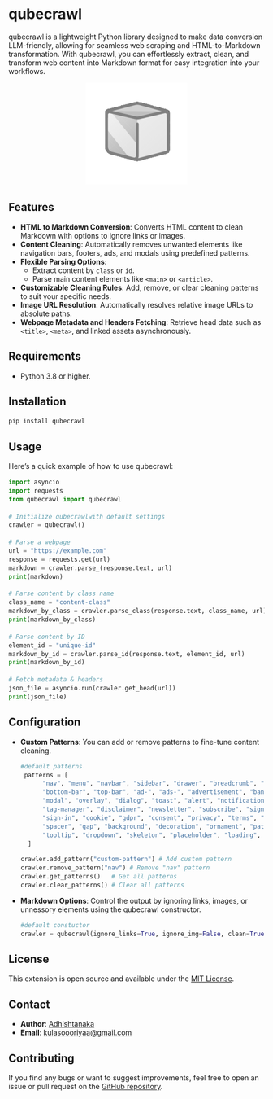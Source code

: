 # qubecrawl

qubecrawl is a lightweight Python library designed to make data conversion LLM-friendly, allowing for seamless web scraping and HTML-to-Markdown transformation. With qubecrawl, you can effortlessly extract, clean, and transform web content into Markdown format for easy integration into your workflows.  


<div style="text-align: center;">
  <img src="logo.png" alt="qubecrawl logo" />
</div>


## Features  

- **HTML to Markdown Conversion**: Converts HTML content to clean Markdown with options to ignore links or images.  
- **Content Cleaning**: Automatically removes unwanted elements like navigation bars, footers, ads, and modals using predefined patterns.  
- **Flexible Parsing Options**:  
  - Extract content by `class` or `id`.  
  - Parse main content elements like `<main>` or `<article>`.  
- **Customizable Cleaning Rules**: Add, remove, or clear cleaning patterns to suit your specific needs.  
- **Image URL Resolution**: Automatically resolves relative image URLs to absolute paths.  
- **Webpage Metadata and Headers Fetching**: Retrieve head data such as `<title>`, `<meta>`, and linked assets asynchronously.  

## Requirements  

- Python 3.8 or higher.  

## Installation  

```bash  
pip install qubecrawl 
```

## Usage

Here’s a quick example of how to use qubecrawl:

```python
import asyncio
import requests
from qubecrawl import qubecrawl 

# Initialize qubecrawlwith default settings  
crawler = qubecrawl()  

# Parse a webpage  
url = "https://example.com"  
response = requests.get(url)  
markdown = crawler.parse_(response.text, url)
print(markdown)  
  
# Parse content by class name  
class_name = "content-class"  
markdown_by_class = crawler.parse_class(response.text, class_name, url) 
print(markdown_by_class)

# Parse content by ID  
element_id = "unique-id"  
markdown_by_id = crawler.parse_id(response.text, element_id, url)  
print(markdown_by_id)  

# Fetch metadata & headers
json_file = asyncio.run(crawler.get_head(url))
print(json_file)

```

## Configuration

- **Custom Patterns**: You can add or remove patterns to fine-tune content cleaning.

  ```python
  #default patterns
   patterns = [
        "nav", "menu", "navbar", "sidebar", "drawer", "breadcrumb", "side-nav", "sidenav", "header", "footer", 
        "bottom-bar", "top-bar", "ad-", "ads-", "advertisement", "banner", "promo", "sponsored", "ads", "popup", 
        "modal", "overlay", "dialog", "toast", "alert", "notification", "tracking", "analytics", "pixel", "beacon", 
        "tag-manager", "disclaimer", "newsletter", "subscribe", "signup", "mailing-list", "search", "login", "register", 
        "sign-in", "cookie", "gdpr", "consent", "privacy", "terms", "copyright", "hidden", "display-none", "invisible", 
        "spacer", "gap", "background", "decoration", "ornament", "pattern", "gradient", "carousel", "slider", "lightbox", 
        "tooltip", "dropdown", "skeleton", "placeholder", "loading", "shimmer", "spinner"
    ]
    ```
  
  ```python
  crawler.add_pattern("custom-pattern") # Add custom pattern
  crawler.remove_pattern("nav") # Remove "nav" pattern
  crawler.get_patterns()   # Get all patterns
  crawler.clear_patterns() # Clear all patterns
  ```
- **Markdown Options**: Control the output by ignoring links, images, or unnessory elements using the qubecrawl constructor.
  
  ```python
  #default constuctor
  crawler = qubecrawl(ignore_links=True, ignore_img=False, clean=True)
  ```

## License

This extension is open source and available under the [MIT License](LICENSE).

## Contact

- **Author**: [Adhishtanaka](https://github.com/Adhishtanaka)
- **Email**: kulasoooriyaa@gmail.com

## Contributing

If you find any bugs or want to suggest improvements, feel free to open an issue or pull request on the [GitHub repository](https://github.com/Adhishtanaka/qubecrawl/pulls).